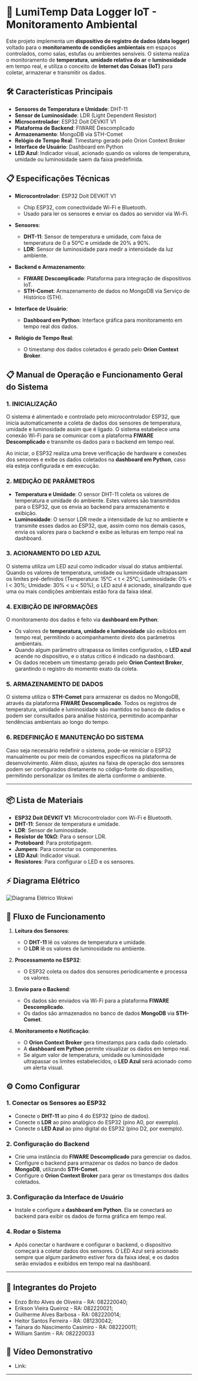 # 🚀 LumiTemp Data Logger IoT - Monitoramento Ambiental

Este projeto implementa um **dispositivo de registro de dados (data logger)** voltado para o **monitoramento de condições ambientais** em espaços controlados, como salas, estufas ou ambientes sensíveis. O sistema realiza o monitoramento de **temperatura**, **umidade relativa do ar** e **luminosidade** em tempo real, e utiliza o conceito de **Internet das Coisas (IoT)** para coletar, armazenar e transmitir os dados.

## 🛠️ Características Principais

- **Sensores de Temperatura e Umidade**: DHT-11
- **Sensor de Luminosidade**: LDR (Light Dependent Resistor)
- **Microcontrolador**: ESP32 Doit DEVKIT V1
- **Plataforma de Backend**: FIWARE Descomplicado
- **Armazenamento**: MongoDB via STH-Comet
- **Relógio de Tempo Real**: Timestamp gerado pelo Orion Context Broker
- **Interface de Usuário**: Dashboard em Python
- **LED Azul**: Indicador visual, acionado quando os valores de temperatura, umidade ou luminosidade saem da faixa predefinida.

## 📋 Especificações Técnicas

- **Microcontrolador**: ESP32 Doit DEVKIT V1
  - Chip ESP32, com conectividade Wi-Fi e Bluetooth.
  - Usado para ler os sensores e enviar os dados ao servidor via Wi-Fi.

- **Sensores**:
  - **DHT-11**: Sensor de temperatura e umidade, com faixa de temperatura de 0 a 50°C e umidade de 20% a 90%.
  - **LDR**: Sensor de luminosidade para medir a intensidade da luz ambiente.

- **Backend e Armazenamento**:
  - **FIWARE Descomplicado**: Plataforma para integração de dispositivos IoT.
  - **STH-Comet**: Armazenamento de dados no MongoDB via Serviço de Histórico (STH).
  
- **Interface de Usuário**:
  - **Dashboard em Python**: Interface gráfica para monitoramento em tempo real dos dados.
  
- **Relógio de Tempo Real**:
  - O timestamp dos dados coletados é gerado pelo **Orion Context Broker**.

## 📋 Manual de Operação e Funcionamento Geral do Sistema

### 1. INICIALIZAÇÃO

O sistema é alimentado e controlado pelo microcontrolador ESP32, que inicia automaticamente a coleta de dados dos sensores de temperatura, umidade e luminosidade assim que é ligado. O sistema estabelece uma conexão Wi-Fi para se comunicar com a plataforma **FIWARE Descomplicado** e transmite os dados para o backend em tempo real. 

Ao iniciar, o ESP32 realiza uma breve verificação de hardware e conexões dos sensores e exibe os dados coletados na **dashboard em Python**, caso ela esteja configurada e em execução.

### 2. MEDIÇÃO DE PARÂMETROS

- **Temperatura e Umidade**: O sensor DHT-11 coleta os valores de temperatura e umidade do ambiente. Estes valores são transmitidos para o ESP32, que os envia ao backend para armazenamento e exibição.
- **Luminosidade**: O sensor LDR mede a intensidade de luz no ambiente e transmite esses dados ao ESP32, que, assim como nos demais casos, envia os valores para o backend e exibe as leituras em tempo real na dashboard.

### 3. ACIONAMENTO DO LED AZUL

O sistema utiliza um LED azul como indicador visual do status ambiental. Quando os valores de temperatura, umidade ou luminosidade ultrapassam os limites pré-definidos (Temperatura: 15°C < t < 25°C; Luminosidade: 0% < l < 30%; Umidade: 30% < u < 50%), o LED azul é acionado, sinalizando que uma ou mais condições ambientais estão fora da faixa ideal.

### 4. EXIBIÇÃO DE INFORMAÇÕES

O monitoramento dos dados é feito via **dashboard em Python**:

- Os valores de **temperatura, umidade e luminosidade** são exibidos em tempo real, permitindo o acompanhamento direto dos parâmetros ambientais.
- Quando algum parâmetro ultrapassa os limites configurados, o **LED azul** acende no dispositivo, e o status crítico é indicado na dashboard.
- Os dados recebem um timestamp gerado pelo **Orion Context Broker**, garantindo o registro do momento exato da coleta.

### 5. ARMAZENAMENTO DE DADOS

O sistema utiliza o **STH-Comet** para armazenar os dados no MongoDB, através da plataforma **FIWARE Descomplicado**. Todos os registros de temperatura, umidade e luminosidade são mantidos no banco de dados e podem ser consultados para análise histórica, permitindo acompanhar tendências ambientais ao longo do tempo.

### 6. REDEFINIÇÃO E MANUTENÇÃO DO SISTEMA

Caso seja necessário redefinir o sistema, pode-se reiniciar o ESP32 manualmente ou por meio de comandos específicos na plataforma de desenvolvimento. Além disso, ajustes na faixa de operação dos sensores podem ser configurados diretamente no código-fonte do dispositivo, permitindo personalizar os limites de alerta conforme o ambiente.

---

## 📦 Lista de Materiais

- **ESP32 Doit DEVKIT V1**: Microcontrolador com Wi-Fi e Bluetooth.
- **DHT-11**: Sensor de temperatura e umidade.
- **LDR**: Sensor de luminosidade.
- **Resistor de 10kΩ**: Para o sensor LDR.
- **Protoboard**: Para prototipagem.
- **Jumpers**: Para conectar os componentes.
- **LED Azul**: Indicador visual.
- **Resistores**: Para configurar o LED e os sensores.

## ⚡ Diagrama Elétrico

![Diagrama Elétrico Wokwi](https://github.com/L1K3D/LumiTemp-V2/blob/main/Diagrama%20El%C3%A9trico%20Wokwi.png?raw=true)

## 🔄 Fluxo de Funcionamento

1. **Leitura dos Sensores**:
   - O **DHT-11** lê os valores de temperatura e umidade.
   - O **LDR** lê os valores de luminosidade no ambiente.
   
2. **Processamento no ESP32**:
   - O ESP32 coleta os dados dos sensores periodicamente e processa os valores.

3. **Envio para o Backend**:
   - Os dados são enviados via Wi-Fi para a plataforma **FIWARE Descomplicado**.
   - Os dados são armazenados no banco de dados **MongoDB** via **STH-Comet**.

4. **Monitoramento e Notificação**:
   - O **Orion Context Broker** gera timestamps para cada dado coletado.
   - A **dashboard em Python** permite visualizar os dados em tempo real.
   - Se algum valor de temperatura, umidade ou luminosidade ultrapassar os limites estabelecidos, o **LED Azul** será acionado como um alerta visual.

## ⚙️ Como Configurar

### 1. Conectar os Sensores ao ESP32

- Conecte o **DHT-11** ao pino 4 do ESP32 (pino de dados).
- Conecte o **LDR** ao pino analógico do ESP32 (pino A0, por exemplo).
- Conecte o **LED Azul** ao pino digital do ESP32 (pino D2, por exemplo).

### 2. Configuração do Backend

- Crie uma instância do **FIWARE Descomplicado** para gerenciar os dados.
- Configure o backend para armazenar os dados no banco de dados **MongoDB**, utilizando **STH-Comet**.
- Configure o **Orion Context Broker** para gerar os timestamps dos dados coletados.

### 3. Configuração da Interface de Usuário

- Instale e configure a **dashboard em Python**. Ela se conectará ao backend para exibir os dados de forma gráfica em tempo real.
  
### 4. Rodar o Sistema

- Após conectar o hardware e configurar o backend, o dispositivo começará a coletar dados dos sensores. O LED Azul será acionado sempre que algum parâmetro estiver fora da faixa ideal, e os dados serão enviados e exibidos em tempo real na dashboard.

---

## 🤝 Integrantes do Projeto

- Enzo Brito Alves de Oliveira - RA: 082220040;
- Erikson Vieira Queiroz - RA: 082220021;
- Guilherme Alves Barbosa - RA: 082220014;
- Heitor Santos Ferreira - RA: 081230042;
- Tainara do Nascimento Casimiro - RA: 082220011;
- William Santim - RA: 082220033

## 🎥 Vídeo Demonstrativo

- Link: 

---
